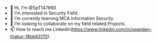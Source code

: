 - 👋 Hi, I’m @SpT147860
- 👀 I’m interested in Security Field.
- 🌱 I’m currently learning MCA Information Security.
- 💞️ I’m looking to collaborate on my field related Projects.
- 📫 How to reach me LinkedIn(https://www.linkedin.com/in/spandan-thakur-18bb63170).


<!---
SpT147860/SpT147860 is a ✨ special ✨ repository because its `README.md` (this file) appears on your GitHub profile.
You can click the Preview link to take a look at your changes.
--->
